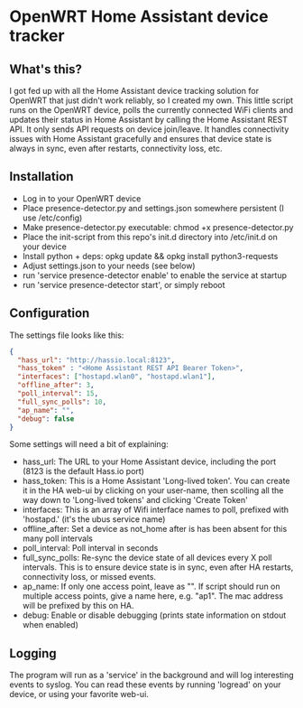 # OpenWRT Home Assistant device tracker

## What's this? ##
I got fed up with all the Home Assistant device tracking solution for OpenWRT that just didn't work reliably, so I created my own.
This little script runs on the OpenWRT device, polls the currently connected WiFi clients and updates their status in
Home Assistant by calling the Home Assistant REST API. It only sends API requests on device join/leave. It handles connectivity
issues with Home Assistant gracefully and ensures that device state is always in sync, even after restarts, connectivity loss, etc.

## Installation ##

* Log in to your OpenWRT device
* Place presence-detector.py and settings.json somewhere persistent (I use /etc/config)
* Make presence-detector.py executable: chmod +x presence-detector.py
* Place the init-script from this repo's init.d directory into /etc/init.d on your device
* Install python + deps: opkg update && opkg install python3-requests
* Adjust settings.json to your needs (see below)
* run 'service presence-detector enable' to enable the service at startup
* run 'service presence-detector start', or simply reboot

## Configuration ##
The settings file looks like this:

```json
{
  "hass_url": "http://hassio.local:8123",
  "hass_token" : "<Home Assistant REST API Bearer Token>",
  "interfaces": ["hostapd.wlan0", "hostapd.wlan1"],
  "offline_after": 3,
  "poll_interval": 15,
  "full_sync_polls": 10,
  "ap_name": "",
  "debug": false
}
```

Some settings will need a bit of explaining:
* hass_url: The URL to your Home Assistant device, including the port (8123 is the default Hass.io port)
* hass_token: This is a Home Assistant 'Long-lived token'. You can create it in the HA web-ui by clicking on your user-name,
  then scolling all the way down to 'Long-lived tokens' and clicking 'Create Token'
* interfaces: This is an array of Wifi interface names to poll, prefixed with 'hostapd.' (it's the ubus service name)
* offline_after: Set a device as not_home after is has been absent for this many poll intervals
* poll_interval: Poll interval in seconds
* full_sync_polls: Re-sync the device state of all devices every X poll intervals. This is to ensure device state is in sync,
  even after HA restarts, connectivity loss, or missed events.
* ap_name: If only one access point, leave as "". If script should run on multiple access points, give a name here, e.g. "ap1". The mac address will be prefixed by this on HA.
* debug: Enable or disable debugging (prints state information on stdout when enabled)

## Logging ##
The program will run as a 'service' in the background and will log interesting events to syslog.
You can read these events by running 'logread' on your device, or using your favorite web-ui. 

